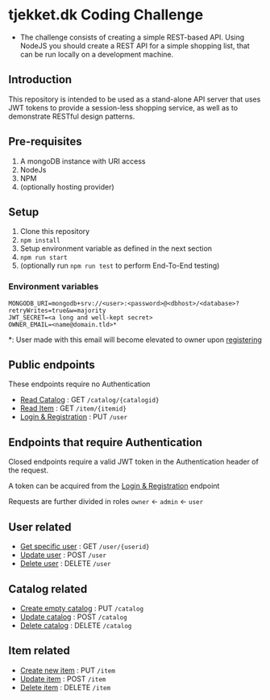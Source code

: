 # tjekket.dk Coding Challenge
- The challenge consists of creating a simple REST-based API. Using NodeJS you should create a REST API for a simple shopping list, that can be run locally on a development machine.

## Introduction
This repository is intended to be used as a stand-alone API server that uses JWT tokens to provide a session-less shopping service, as well as to demonstrate RESTful design patterns.

## Pre-requisites
1. A mongoDB instance with URI access
2. NodeJs
3. NPM
4. (optionally hosting provider)

## Setup
1. Clone this repository
2. `npm install`
3. Setup environment variable as defined in the next section
4. `npm run start`
5. (optionally run `npm run test` to perform End-To-End testing)

### Environment variables
```PORT=80
MONGODB_URI=mongodb+srv://<user>:<password>@<dbhost>/<database>?retryWrites=true&w=majority
JWT_SECRET=<a long and well-kept secret>
OWNER_EMAIL=<name@domain.tld>*
```
*: User made with this email will become elevated to owner upon [registering](doc/user/put.md)

## Public endpoints
These endpoints require no Authentication
* [Read Catalog](doc/catalog/get.md) : GET `/catalog/{catalogid}`
* [Read Item](doc/item/get.md) : GET `/item/{itemid}`
* [Login & Registration](doc/user/put.md) : PUT `/user`

## Endpoints that require Authentication
Closed endpoints require a valid JWT token in the Authentication header of the request.

A token can be acquired from the [Login & Registration](user/put.md) endpoint

Requests are further divided in roles `owner` <- `admin` <- `user`

## User related
* [Get specific user](doc/user/get.md) : GET `/user/{userid}`
* [Update user](doc/user/post.md) : POST `/user`
* [Delete user](doc/user/delete.md) : DELETE `/user`

## Catalog related
* [Create empty catalog](doc/catalog/put.md) : PUT `/catalog`
* [Update catalog](doc/catalog/post.md) : POST `/catalog`
* [Delete catalog](doc/catalog/delete.md) : DELETE `/catalog`

## Item related
* [Create new item](doc/catalog/put.md) : PUT `/item`
* [Update item](doc/catalog/post.md) : POST `/item`
* [Delete item](doc/catalog/delete.md) : DELETE `/item`